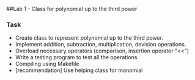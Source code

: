 ##Lab 1 - Class for polynomial up to the third power

### Task

- Create class to represent polynomial up to the third power.
- Implement addition, subtraction, multiplication, devision operations.
- Overload necessary operators (comparison, insertion operator "<<")
- Write a testing program to test all the operations
- Compiling using Makefile
- [recommendation] Use helping class for monomial
